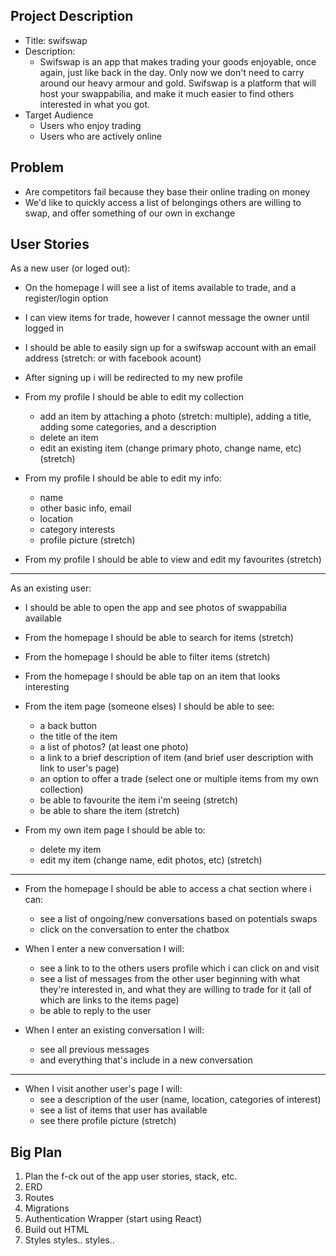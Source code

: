 Project Description
-------------------

- Title: swifswap
- Description:
  - Swifswap is an app that makes trading your goods enjoyable, once again, just like back in the day.  Only now we don't need to carry around our heavy armour and gold.  Swifswap is a platform that will host your swappabilia, and make it much easier to find others interested in what you got.
- Target Audience
  - Users who enjoy trading
  - Users who are actively online




Problem
-------

- Are competitors fail because they base their online trading on money
- We'd like to quickly access a list of belongings others are willing to swap, and offer something of our own in exchange




User Stories
------------

As a new user (or loged out):
- On the homepage I will see a list of items available to trade, and a register/login option
- I can view items for trade, however I cannot message the owner until logged in
- I should be able to easily sign up for a swifswap account with an email address (stretch: or with facebook acount)
- After signing up i will be redirected to my new profile

- From my profile I should be able to edit my collection
  - add an item by attaching a photo (stretch: multiple), adding a title, adding some categories, and a description
  - delete an item
  - edit an existing item (change primary photo, change name, etc) (stretch)

- From my profile I should be able to edit my info:
  - name
  - other basic info, email
  - location
  - category interests
  - profile picture (stretch)

- From my profile I should be able to view and edit my favourites (stretch)

---

As an existing user:
- I should be able to open the app and see photos of swappabilia available
- From the homepage I should be able to search for items (stretch)
- From the homepage I should be able to filter items (stretch)
- From the homepage I should be able tap on an item that looks interesting

- From the item page (someone elses) I should be able to see:
  - a back button
  - the title of the item
  - a list of photos? (at least one photo)
  - a link to a brief description of item (and brief user description with link to user's page)
  - an option to offer a trade (select one or multiple items from my own collection)
  - be able to favourite the item i'm seeing (stretch)
  - be able to share the item (stretch)

- From my own item page I should be able to:
  - delete my item
  - edit my item (change name, edit photos, etc) (stretch)

---

- From the homepage I should be able to access a chat section where i can:
  - see a list of ongoing/new conversations based on potentials swaps
  - click on the conversation to enter the chatbox

- When I enter a new conversation I will:
  - see a link to to the others users profile which i can click on and visit
  - see a list of messages from the other user beginning with what they're interested in, and what they are willing to trade for it (all of which are links to the items page)
  - be able to reply to the user

- When I enter an existing conversation I will:
  - see all previous messages
  - and everything that's include in a new conversation

---

- When I visit another user's page I will:
  - see a description of the user (name, location, categories of interest)
  - see a list of items that user has available
  - see there profile picture (stretch)





Big Plan
--------

1. Plan the f-ck out of the app user stories, stack, etc.
2. ERD
3. Routes
4. Migrations
5. Authentication Wrapper (start using React)
6. Build out HTML
7. Styles styles.. styles..


































